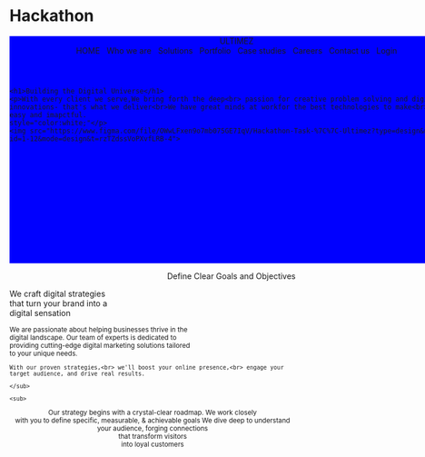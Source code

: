 # Hackathon
<!DOCTYPE html>
<html lang="en">
<head>
    <meta charset="UTF-8">
    <meta name="viewport" content="width=device-width, initial-scale=1.0">
    <title>ULTIMEZ</title>
    <style>
        .rect{
            height:400px;
            width:800px;
            background-color: blue;
        }
    </style>

</head>
<body>
    
   <div class="rect">
    <header>ULTIMEZ
        <nav>
            HOME &nbsp  Who we are &nbsp   Solutions &nbsp  Portfolio &nbsp Case studies &nbsp Careers &nbsp Contact us &nbsp Login
        </nav>
    </header>
    
    <h1>Building the Digital Universe</h1>
    <p>With every client we serve,We bring forth the deep<br> passion for creative problem solving and digital<br> innovations- that's what we deliver<br>We have great minds at workfor the best technologies to make<br>digital easy and imapctful.
    style="color:white;"</p>
    <img src="https://www.figma.com/file/OWwLFxen9o7mb075GE7IqV/Hackathon-Task-%7C%7C-Ultimez?type=design&node-id=1-12&mode=design&t=rzTZdssVoPXvfLRB-4">
   </div>
   <p>
    <div align="Right">Define Clear Goals and Objectives</div>
   </p>
   

   <p>We craft digital strategies<br> that turn your brand into a<br> digital sensation</p>
   <sub>We are passionate about helping businesses thrive in the<br> digital landscape. Our team of experts is dedicated to<br> providing cutting-edge digital marketing solutions tailored<br> to your unique needs. 

    With our proven strategies,<br> we'll boost your online presence,<br> engage your target audience, and drive real results.

    </sub>
<p>
    
    <sub>
<div align="center">Our strategy begins with a crystal-clear roadmap. We work closely<br> with you to define specific, measurable, & achievable goals
    We dive deep to understand<br> your audience, forging connections<br> that transform visitors<br>into loyal customers
</div>
    </sub>


</p>
</body>
</html>
